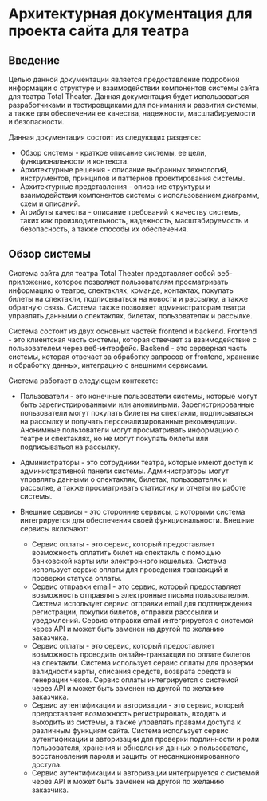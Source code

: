 # Архитектурная документация для проекта сайта для театра

## Введение

Целью данной документации является предоставление подробной информации о структуре и взаимодействии компонентов системы сайта для театра Total Theater. Данная документация будет использоваться разработчиками и тестировщиками для понимания и развития системы, а также для обеспечения ее качества, надежности, масштабируемости и безопасности.

Данная документация состоит из следующих разделов:

- Обзор системы - краткое описание системы, ее цели, функциональности и контекста.
- Архитектурные решения - описание выбранных технологий, инструментов, принципов и паттернов проектирования системы.
- Архитектурные представления - описание структуры и взаимодействия компонентов системы с использованием диаграмм, схем и описаний.
- Атрибуты качества - описание требований к качеству системы, таких как производительность, надежность, масштабируемость и безопасность, а также способы их обеспечения.

## Обзор системы

Система сайта для театра Total Theater представляет собой веб-приложение, которое позволяет пользователям просматривать информацию о театре, спектаклях, команде, контактах, покупать билеты на спектакли, подписываться на новости и рассылку, а также обратную связь. Система также позволяет администраторам театра управлять данными о спектаклях, билетах, пользователях и рассылке.

Система состоит из двух основных частей: frontend и backend. Frontend - это клиентская часть системы, которая отвечает за взаимодействие с пользователем через веб-интерфейс. Backend - это серверная часть системы, которая отвечает за обработку запросов от frontend, хранение и обработку данных, интеграцию с внешними сервисами.

Система работает в следующем контексте:

- Пользователи - это конечные пользователи системы, которые могут быть зарегистрированными или анонимными. Зарегистрированные пользователи могут покупать билеты на спектакли, подписываться на рассылку и получать персонализированные рекомендации. Анонимные пользователи могут просматривать информацию о театре и спектаклях, но не могут покупать билеты или подписываться на рассылку.
- Администраторы - это сотрудники театра, которые имеют доступ к административной панели системы. Администраторы могут управлять данными о спектаклях, билетах, пользователях и рассылке, а также просматривать статистику и отчеты по работе системы.
- Внешние сервисы - это сторонние сервисы, с которыми система интегрируется для обеспечения своей функциональности. Внешние сервисы включают:

  - Сервис оплаты - это сервис, который предоставляет возможность оплатить билет на спектакль с помощью банковской карты или электронного кошелька. Система использует сервис оплаты для проведения транзакций и проверки статуса оплаты.
  - Сервис отправки email - это сервис, который предоставляет возможность отправлять электронные письма пользователям. Система использует сервис отправки email для подтверждения регистрации, покупки билетов, отправки расссылки и уведомлений. Сервис отправки email интегрируется с системой через API и может быть заменен на другой по желанию заказчика.
  - Сервис оплаты - это сервис, который предоставляет возможность проводить онлайн-транзакции по оплате билетов на спектакли. Система использует сервис оплаты для проверки валидности карты, списания средств, возврата средств и генерации чеков. Сервис оплаты интегрируется с системой через API и может быть заменен на другой по желанию заказчика.
  - Сервис аутентификации и авторизации - это сервис, который предоставляет возможность регистрировать, входить и выходить из системы, а также управлять правами доступа к различным функциям сайта. Система использует сервис аутентификации и авторизации для проверки подлинности и роли пользователя, хранения и обновления данных о пользователе, восстановления пароля и защиты от несанкционированного доступа. 
  - Сервис аутентификации и авторизации интегрируется с системой через API и может быть заменен на другой по желанию заказчика.